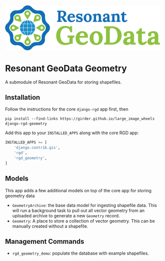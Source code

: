 [![logo](https://raw.githubusercontent.com/ResonantGeoData/ResonantGeoData/main/logos/RGD_Logo.png)](https://github.com/ResonantGeoData/ResonantGeoData/)

# Resonant GeoData Geometry

A submodule of Resonant GeoData for storing shapefiles.


## Installation

Follow the instructions for the core `django-rgd` app first, then

```
pip install --find-links https://girder.github.io/large_image_wheels django-rgd-geometry
```

Add this app to your `INSTALLED_APPS` along with the core RGD app:

```py
INSTALLED_APPS += [
    'django.contrib.gis',
    'rgd',
    'rgd_geometry',
]
```


## Models

This app adds a few additional models on top of the core app for storing geometry data

- `GeometryArchive`: the base data model for ingesting shapefile data. This will run a background task to pull out all vector geometry from an uploaded archive to generate a new `Geometry` record.
- `Geometry`: A place to store a collection of vector geometry. This can be manually created without a shapefile.


## Management Commands

- `rgd_geometry_demo`: populate the database with example shapefiles.
